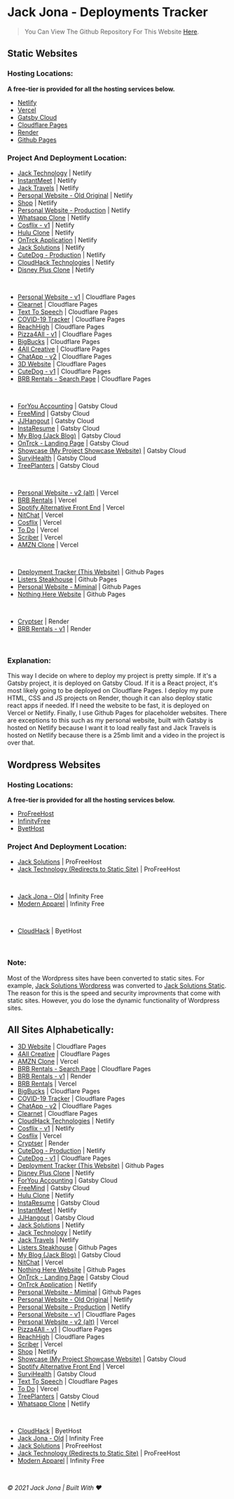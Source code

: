# Jack Jona - Deployments Tracker
<!--
This website is to keep track of the deployment location of all my projects.
--->

> You Can View The Github Repository For This Website [Here](https://github.com/jackjona123/deployments).

<!--
<br />

Deployments
=================

- [Hosting Locations](#hosting-locations)
- [Projects And Deployment Location](#project-and-deployment-location)
-->

## Static Websites

### Hosting Locations:

**A free-tier is provided for all the hosting services below.**

- [Netlify](https://www.netlify.com)
- [Vercel](https://vercel.com)
- [Gatsby Cloud](https://www.gatsbyjs.com/products/cloud/)
- [Cloudflare Pages](https://pages.cloudflare.com)
- [Render](https://render.com)
- [Github Pages](https://pages.github.com)

### Project And Deployment Location:

* [Jack Technology](https://jacktech.cf) | Netlify
* [InstantMeet](https://instantmeet.jackjona.ga) | Netlify
* [Jack Travels](https://travel.jackjona.ga) | Netlify
* [Personal Website - Old Original](https://old.jackjona.ga) | Netlify
* [Shop](https://modernapparel.ga) | Netlify
* [Personal Website - Production](https://www.jackjona.ga) | Netlify
* [Whatsapp Clone](https://whatsapp-clone.jackjona.ga) | Netlify
* [Cosflix - v1](https://v1.cosflix.ga) | Netlify
* [Hulu Clone](https://hulu.jackjona.ga) | Netlify
* [OnTrck Application](https://app.ontrck.jackjona.ga) | Netlify
* [Jack Solutions](https://jacksolutions.cf) | Netlify
* [CuteDog - Production](https://www.cutedog.gq) | Netlify
* [CloudHack Technologies](https://cloudhacktech.cf) | Netlify
* [Disney Plus Clone](https://disney-plus.ga) | Netlify
<br />

* [Personal Website - v1](https://v1.jackjona.ga) | Cloudflare Pages
* [Clearnet](https://clearnet.ga) | Cloudflare Pages
* [Text To Speech](https://tts.jackjona.ga) | Cloudflare Pages
* [COVID-19 Tracker](https://covid.jackjona.ga) | Cloudflare Pages
* [ReachHigh](https://reachhigh.jackjona.ga) | Cloudflare Pages
* [Pizza4All - v1](https://pizza-v1) | Cloudflare Pages
* [BigBucks](https://www.bigbucks.ga) | Cloudflare Pages
* [4All Creative](https://www.4allcreative.ga) | Cloudflare Pages
* [ChatApp - v2](https://chatv2.jackjona.ga) | Cloudflare Pages
* [3D Website](https://3d.jackjona.ga) | Cloudflare Pages
* [CuteDog - v1](https://dogv1.jackjona.ga) | Cloudflare Pages
* [BRB Rentals - Search Page](https://brbrentals.jackjona.ga) | Cloudflare Pages
<br />

* [ForYou Accounting](https://foryouaccounting.ga) | Gatsby Cloud
* [FreeMind](https://free-mind.ga) | Gatsby Cloud
* [JJHangout](https://hangout.jackjona.ga) | Gatsby Cloud
* [InstaResume](https://instaresume.jackjona.ga) | Gatsby Cloud
* [My Blog (Jack Blog)](https://jackblog.ga) | Gatsby Cloud
* [OnTrck - Landing Page](https://ontrck.jackjona.ga) | Gatsby Cloud
* [Showcase (My Project Showcase Website)](https://showcase.jackjona.ga) | Gatsby Cloud
* [SurviHealth](https://survihealth.ga) | Gatsby Cloud
* [TreePlanters](https://treeplanters.ga) | Gatsby Cloud
<br />

* [Personal Website - v2 (alt)](https://alt.jackjona.ga) | Vercel
* [BRB Rentals](https://brbrentals.ga) | Vercel
* [Spotify Alternative Front End](https://spotify-alt.ga) | Vercel
* [NitChat](https://www.nitchat.ga) | Vercel
* [Cosflix](https://www.cosflix.ga) | Vercel
* [To Do](https://todo.jackjona.ga) | Vercel
* [Scriber](https://www.scriber.ga) | Vercel
* [AMZN Clone](https://www.amzn-clone.ga) | Vercel
<br />

* [Deployment Tracker (This Website)](https://deployments.jackjona.ga) | Github Pages
* [Listers Steakhouse](https://www.jackrestaurant.ga) | Github Pages
* [Personal Website - Miminal](https://minimal.jackjona.live) | Github Pages
* [Nothing Here Website](https://netflix.jackjona.live) | Github Pages
<br />

* [Cryptser](https://cryptser.ga) | Render
* [BRB Rentals - v1](https://brb-v1.jackjona.ga) | Render
<br />

### Explanation:

This way I decide on where to deploy my project is pretty simple. If it's a Gatsby project, it is deployed on Gatsby Cloud. If it is a React project, it's most likely going to be deployed on Cloudflare Pages. I deploy my pure HTML, CSS and JS projects on Render, though it can also deploy static react apps if needed. If I need the website to be fast, it is deployed on Vercel or Netlify. Finally, I use Github Pages for placeholder websites. There are exceptions to this such as my personal website, built with Gatsby is hosted on Netlify because I want it to load really fast and Jack Travels is hosted on Netlify because there is a 25mb limit and a video in the project is over that.

## Wordpress Websites

### Hosting Locations:

**A free-tier is provided for all the hosting services below.**

- [ProFreeHost](https://profreehost.com)
- [InfinityFree](https://infinityfree.net)
- [ByetHost](https://byet.host)

### Project And Deployment Location:


* [Jack Solutions](https://jacksolutions.ga) | ProFreeHost
* [Jack Technology (Redirects to Static Site)](https://jacktech.cf) | ProFreeHost
<br />

* [Jack Jona - Old](https://jackjona.ml) | Infinity Free
* [Modern Apparel](https://www.modernapparel.ga) | Infinity Free
<br />

* [CloudHack](https://cloudhacktech.ga) | ByetHost
<br />

### Note:

Most of the Wordpress sites have been converted to static sites. For example, [Jack Solutions Wordpress](https://jacksolutions.ga) was converted to [Jack Solutions Static](https://jacksolutions.cf). The reason for this is the speed and security improvments that come with static sites. However, you do lose the dynamic functionality of Wordpress sites.

## All Sites Alphabetically:

* [3D Website](https://3d.jackjona.ga) | Cloudflare Pages
* [4All Creative](https://www.4allcreative.ga) | Cloudflare Pages
* [AMZN Clone](https://www.amzn-clone.ga) | Vercel
* [BRB Rentals - Search Page](https://brbrentals.jackjona.ga) | Cloudflare Pages
* [BRB Rentals - v1](https://brb-v1.jackjona.ga) | Render
* [BRB Rentals](https://brbrentals.ga) | Vercel
* [BigBucks](https://www.bigbucks.ga) | Cloudflare Pages
* [COVID-19 Tracker](https://covid.jackjona.ga) | Cloudflare Pages
* [ChatApp - v2](https://chatv2.jackjona.ga) | Cloudflare Pages
* [Clearnet](https://clearnet.ga) | Cloudflare Pages
* [CloudHack Technologies](https://cloudhacktech.cf) | Netlify
* [Cosflix - v1](https://v1.cosflix.ga) | Netlify
* [Cosflix](https://www.cosflix.ga) | Vercel
* [Cryptser](https://cryptser.ga) | Render
* [CuteDog - Production](https://www.cutedog.gq) | Netlify
* [CuteDog - v1](https://dogv1.jackjona.ga) | Cloudflare Pages
* [Deployment Tracker (This Website)](https://deployments.jackjona.ga) | Github Pages
* [Disney Plus Clone](https://disney-plus.ga) | Netlify
* [ForYou Accounting](https://foryouaccounting.ga) | Gatsby Cloud
* [FreeMind](https://free-mind.ga) | Gatsby Cloud
* [Hulu Clone](https://hulu.jackjona.ga) | Netlify
* [InstaResume](https://instaresume.jackjona.ga) | Gatsby Cloud
* [InstantMeet](https://instantmeet.jackjona.ga) | Netlify
* [JJHangout](https://hangout.jackjona.ga) | Gatsby Cloud
* [Jack Solutions](https://jacksolutions.cf) | Netlify
* [Jack Technology](https://jacktech.cf) | Netlify
* [Jack Travels](https://travel.jackjona.ga) | Netlify
* [Listers Steakhouse](https://www.jackrestaurant.ga) | Github Pages
* [My Blog (Jack Blog)](https://jackblog.ga) | Gatsby Cloud
* [NitChat](https://www.nitchat.ga) | Vercel
* [Nothing Here Website](https://netflix.jackjona.live) | Github Pages
* [OnTrck - Landing Page](https://ontrck.jackjona.ga) | Gatsby Cloud
* [OnTrck Application](https://app.ontrck.jackjona.ga) | Netlify
* [Personal Website - Miminal](https://minimal.jackjona.live) | Github Pages
* [Personal Website - Old Original](https://old.jackjona.ga) | Netlify
* [Personal Website - Production](https://www.jackjona.ga) | Netlify
* [Personal Website - v1](https://v1.jackjona.ga) | Cloudflare Pages
* [Personal Website - v2 (alt)](https://alt.jackjona.ga) | Vercel
* [Pizza4All - v1](https://pizza-v1) | Cloudflare Pages
* [ReachHigh](https://reachhigh.jackjona.ga) | Cloudflare Pages
* [Scriber](https://www.scriber.ga) | Vercel
* [Shop](https://modernapparel.ga) | Netlify
* [Showcase (My Project Showcase Website)](https://showcase.jackjona.ga) | Gatsby Cloud
* [Spotify Alternative Front End](https://spotify-alt.ga) | Vercel
* [SurviHealth](https://survihealth.ga) | Gatsby Cloud
* [Text To Speech](https://tts.jackjona.ga) | Cloudflare Pages
* [To Do](https://todo.jackjona.ga) | Vercel
* [TreePlanters](https://treeplanters.ga) | Gatsby Cloud
* [Whatsapp Clone](https://whatsapp-clone.jackjona.ga) | Netlify
<br />

* [CloudHack](https://cloudhacktech.ga) | ByetHost
* [Jack Jona - Old](https://jackjona.ml) | Infinity Free
* [Jack Solutions](https://jacksolutions.ga) | ProFreeHost
* [Jack Technology (Redirects to Static Site)](https://jacktech.cf) | ProFreeHost
* [Modern Apparel](https://www.modernapparel.ga) | Infinity Free
<br />

*© 2021 Jack Jona | Built With ❤️*

<!--

To Locally Develop:

```
docsify serve 
```
-->